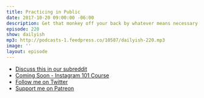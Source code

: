 ```yaml
---
title: Practicing in Public
date: 2017-10-20 09:00:00 -06:00
description: Get that monkey off your back by whatever means necessary.
episode: 220
show: dailyish
mp3: http://podcasts-1.feedpress.co/10587/dailyish-220.mp3
image: ''
layout: episode
---
```


* [Discuss this in our subreddit](https://www.reddit.com/r/Goodstuff_fm/)
* [Coming Soon - Instagram 101 Course](https://courses.chrisenns.com/instagram-101)
* [Follow me on Twitter](https://www.twitter.com/ichris)
* [Support me on Patreon](https://www.patreon.com/ichris)
